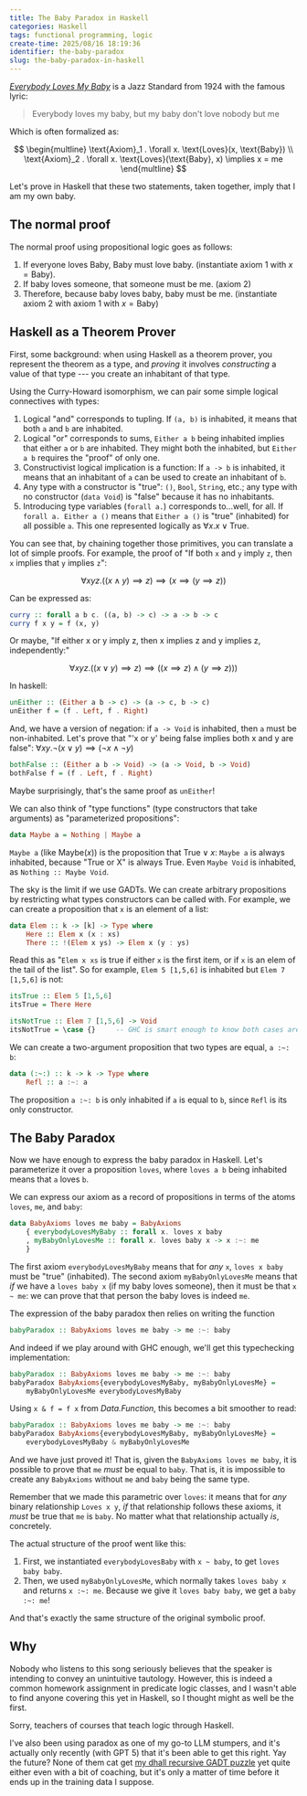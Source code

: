 ```yaml
---
title: The Baby Paradox in Haskell
categories: Haskell
tags: functional programming, logic
create-time: 2025/08/16 18:19:36
identifier: the-baby-paradox
slug: the-baby-paradox-in-haskell
---
```


*[Everybody Loves My Baby][]* is a Jazz Standard from 1924 with the famous
lyric:

[Everybody Loves My Baby]: https://en.wikipedia.org/wiki/Everybody_Loves_My_Baby

> Everybody loves my baby, but my baby don't love nobody but me

Which is often formalized as:

$$
\begin{multline}
\text{Axiom}_1 . \forall x. \text{Loves}(x, \text{Baby})  \\
\text{Axiom}_2 . \forall x. \text{Loves}(\text{Baby}, x) \implies x = me
\end{multline}
$$

Let's prove in Haskell that these two statements, taken together, imply that I
am my own baby.

## The normal proof

The normal proof using propositional logic goes as follows:

1. If everyone loves Baby, Baby must love baby. (instantiate axiom 1 with $x =
   \text{Baby}$).
2. If baby loves someone, that someone must be me. (axiom 2)
3. Therefore, because baby loves baby, baby must be me. (instantiate axiom 2
   with axiom 1 with $x = \text{Baby}$)

## Haskell as a Theorem Prover

First, some background: when using Haskell as a theorem prover, you represent
the theorem as a type, and _proving_ it involves _constructing_ a value of that
type --- you create an inhabitant of that type.

Using the Curry-Howard isomorphism, we can pair some simple logical connectives
with types:

1.  Logical "and" corresponds to tupling. If `(a, b)` is inhabited, it means
    that both `a` and `b` are inhabited.
2.  Logical "or" corresponds to sums, `Either a b` being inhabited implies that
    either `a` or `b` are inhabited. They might both the inhabited, but `Either
    a b` requires the "proof" of only one.
3.  Constructivist logical implication is a function: If `a -> b` is inhabited,
    it means that an inhabitant of `a` can be used to create an inhabitant of
    `b`.
4.  Any type with a constructor is "true": `()`, `Bool`, `String`, etc.; any
    type with no constructor (`data Void`) is "false" because it has no
    inhabitants.
5.  Introducing type variables (`forall a.`) corresponds to...well, for all. If
    `forall a. Either a ()` means that `Either a ()` is "true" (inhabited) for
    all possible `a`.  This one represented logically as $\forall x. x \lor
    \text{True}$.

You can see that, by chaining together those primitives, you can translate a
lot of simple proofs. For example, the proof of "If both `x` and `y` imply `z`,
then `x` implies that `y` implies `z`":

$$
\forall x y z. ((x \wedge y) \implies z) \implies (x \implies (y \implies z))
$$

Can be expressed as:

```haskell
curry :: forall a b c. ((a, b) -> c) -> a -> b -> c
curry f x y = f (x, y)
```

Or maybe, "If either x or y imply z, then x implies z and y implies z,
independently:"

$$
\forall x y z. ((x \lor y) \implies z) \implies ((x \implies z) \land (y \implies z)))
$$

In haskell:

```haskell
unEither :: (Either a b -> c) -> (a -> c, b -> c)
unEither f = (f . Left, f . Right)
```

And, we have a version of negation: if `a -> Void` is inhabited, then `a` must
be non-inhabited. Let's prove that "'x or y' being false implies both x and y
are false": $\forall x y. \neg(x \lor y) \implies (\neg x \wedge \neg y)$

```haskell
bothFalse :: (Either a b -> Void) -> (a -> Void, b -> Void)
bothFalse f = (f . Left, f . Right)
```

Maybe surprisingly, that's the same proof as `unEither`!

We can also think of "type functions" (type constructors that take arguments)
as "parameterized propositions":

```haskell
data Maybe a = Nothing | Maybe a
```

`Maybe a` (like $\text{Maybe}(x)$) is the proposition that $\text{True} \lor x$:
`Maybe a` is always inhabited, because "True or X" is always True. Even `Maybe
Void` is inhabited, as `Nothing :: Maybe Void`.

The sky is the limit if we use GADTs. We can create arbitrary propositions by
restricting what types constructors can be called with. For example, we can
create a proposition that `x` is an element of a list:

```haskell
data Elem :: k -> [k] -> Type where
    Here :: Elem x (x : xs)
    There :: !(Elem x ys) -> Elem x (y : ys)
```

Read this as "`Elem x xs` is true if either `x` is the first item, or if `x` is
an elem of the tail of the list". So for example, `Elem 5 [1,5,6]` is inhabited
but `Elem 7 [1,5,6]` is not:

```haskell
itsTrue :: Elem 5 [1,5,6]
itsTrue = There Here

itsNotTrue :: Elem 7 [1,5,6] -> Void
itsNotTrue = \case {}     -- GHC is smart enough to know both cases are invalid
```

We can create a two-argument proposition that two types are equal, `a :~: b`:

```haskell
data (:~:) :: k -> k -> Type where
    Refl :: a :~: a
```

The proposition `a :~: b` is only inhabited if `a` is equal to `b`, since
`Refl` is its only constructor.

## The Baby Paradox

Now we have enough to express the baby paradox in Haskell. Let's parameterize
it over a proposition `loves`, where `loves a b` being inhabited means that `a`
loves `b`.

We can express our axiom as a record of propositions in terms of the atoms
`loves`, `me`, and `baby`:

```haskell
data BabyAxioms loves me baby = BabyAxioms
    { everybodyLovesMyBaby :: forall x. loves x baby
    , myBabyOnlyLovesMe :: forall x. loves baby x -> x :~: me
    }
```

The first axiom `everybodyLovesMyBaby` means that for _any_ `x`, `loves x baby`
must be "true" (inhabited). The second axiom `myBabyOnlyLovesMe` means that
_if_ we have a `loves baby x` (if my baby loves someone), then it must be that
`x ~ me`: we can prove that that person the baby loves is indeed `me`.

The expression of the baby paradox then relies on writing the function

```haskell
babyParadox :: BabyAxioms loves me baby -> me :~: baby
```

And indeed if we play around with GHC enough, we'll get this typechecking
implementation:

```haskell
babyParadox :: BabyAxioms loves me baby -> me :~: baby
babyParadox BabyAxioms{everybodyLovesMyBaby, myBabyOnlyLovesMe} =
    myBabyOnlyLovesMe everybodyLovesMyBaby
```

Using `x & f = f x` from *Data.Function*, this becomes a bit smoother to read:

```haskell
babyParadox :: BabyAxioms loves me baby -> me :~: baby
babyParadox BabyAxioms{everybodyLovesMyBaby, myBabyOnlyLovesMe} =
    everybodyLovesMyBaby & myBabyOnlyLovesMe
```

And we have just proved it! That is, given the `BabyAxioms loves me baby`, it
is possible to prove that `me` _must_ be equal to `baby`. That is, it is
impossible to create any `BabyAxioms` without `me` and `baby` being the same
type.

Remember that we made this parametric over `loves`: it means that for _any_
binary relationship `Loves x y`, _if_ that relationship follows these axioms,
it _must_ be true that `me` is `baby`. No matter what that relationship
actually _is_, concretely.

The actual structure of the proof went like this:

1.  First, we instantiated `everybodyLovesBaby` with `x ~ baby`, to get `loves
    baby baby`.
2.  Then, we used `myBabyOnlyLovesMe`, which normally takes `loves baby x` and
    returns `x :~: me`.  Because we give it `loves baby baby`, we get a `baby
    :~: me`!

And that's exactly the same structure of the original symbolic proof.

## Why

Nobody who listens to this song seriously believes that the speaker is
intending to convey an unintuitive tautology.  However, this is indeed a common
homework assignment in predicate logic classes, and I wasn't able to find
anyone covering this yet in Haskell, so I thought might as well be the first.

Sorry, teachers of courses that teach logic through Haskell.

I've also been using paradox as one of my go-to LLM stumpers, and it's actually
only recently (with GPT 5) that it's been able to get this right. Yay the
future?  None of them cat get [my dhall recursive GADT puzzle][dhall] yet quite
either even with a bit of coaching, but it's only a matter of time before it
ends up in the training data I suppose.

[dhall]: https://blog.jle.im/entry/faking-adts-and-gadts.html#recursive-gadts
